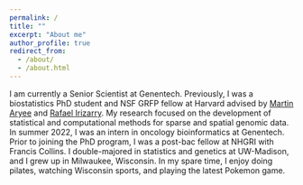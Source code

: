 ```yaml
---
permalink: /
title: ""
excerpt: "About me"
author_profile: true
redirect_from: 
  - /about/
  - /about.html
---
```


I am currently a Senior Scientist at Genentech. Previously, I was 
a biostatistics 
PhD student and NSF GRFP fellow at Harvard advised by [Martin Aryee](https://www.aryeelab.org/) 
and [Rafael Irizarry](http://rafalab.dfci.harvard.edu/). 
My research focused on the development of 
statistical and  computational methods for sparse and spatial genomic data. 
In summer 2022, I was an intern in oncology bioinformatics at Genentech. 
Prior to joining the PhD
program, I was a post-bac fellow at NHGRI with Francis Collins. I double-majored
in statistics and genetics at UW-Madison, and I grew up in Milwaukee, Wisconsin. 
In my spare time, I enjoy doing pilates, watching Wisconsin sports, and playing the 
latest Pokemon game.
